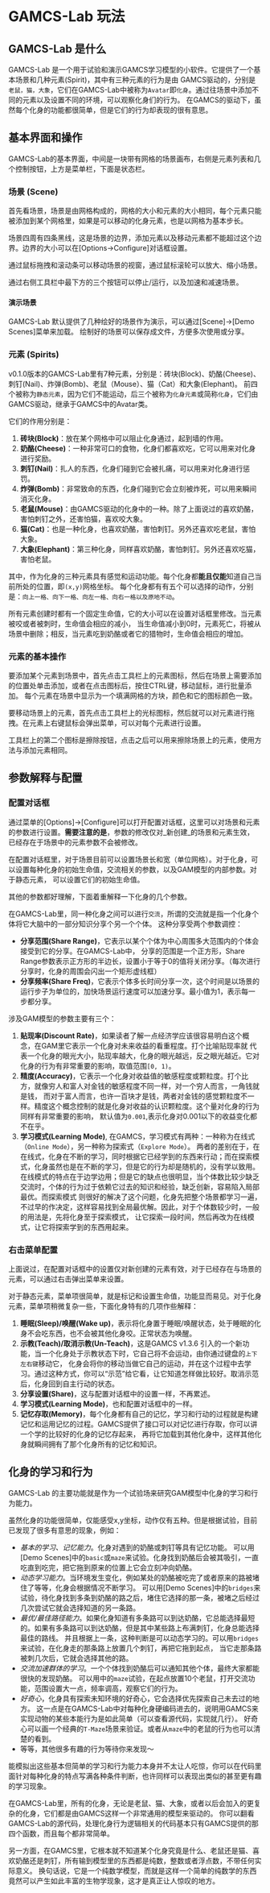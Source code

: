 # GAMCS-Lab 玩法 

## GAMCS-Lab 是什么
GAMCS-Lab 是一个用于试验和演示GAMCS学习模型的小软件。它提供了一个基本场景和几种元素(Spirit)，其中有三种元素的行为是由
GAMCS驱动的，分别是`老鼠，猫，大象`，它们在GAMCS-Lab中被称为`Avatar`即`化身`。通过往场景中添加不同的元素以及设置不同的环境，可以观察化身们的行为。
在GAMCS的驱动下，虽然每个化身的功能都很简单，但是它们的行为却表现的很有意思。

## 基本界面和操作

GAMCS-Lab的基本界面，中间是一块带有网格的场景画布，右侧是元素列表和几个控制按钮，上方是菜单栏，下面是状态栏。

### 场景 (Scene)
首先看场景，场景是由网格构成的，网格的大小和元素的大小相同，每个元素只能被添加到某个网格里，如果是可以移动的化身元素，也是以网格为基本步长。

场景四周有四条黑线，这是场景的边界，添加元素以及移动元素都不能超过这个边界。边界的大小可以在[Options->Configure]对话框设置。

通过鼠标拖拽和滚动条可以移动场景的视窗，通过鼠标滚轮可以放大、缩小场景。

通过右侧工具栏中最下方的三个按钮可以停止/运行，以及加速和减速场景。

#### 演示场景
GAMCS-Lab 默认提供了几种绘好的场景作为演示，可以通过[Scene]->[Demo Scenes]菜单来加载。
绘制好的场景可以保存成文件，方便多次使用或分享。

### 元素 (Spirits)
v0.1.0版本的GAMCS-Lab里有7种元素，分别是：砖块(Block)、奶酪(Cheese)、刺钉(Nail)、炸弹(Bomb)、老鼠（Mouse）、猫（Cat）和大象(Elephant)。
前四个被称为`静态元素`，因为它们不能运动，后三个被称为`化身元素`或简称`化身`，它们由GAMCS驱动，继承于GAMCS中的Avatar类。

它们的作用分别是：

1. **砖块(Block)**：放在某个网格中可以阻止化身通过，起到墙的作用。
2. **奶酪(Cheese)**：一种非常可口的食物，化身们都喜欢吃，它可以用来对化身进行奖励。
3. **刺钉(Nail)**：扎人的东西，化身们碰到它会被扎痛，可以用来对化身进行惩罚。
4. **炸弹(Bomb)**：非常致命的东西，化身们碰到它会立刻被炸死，可以用来瞬间消灭化身。
5. **老鼠(Mouse)**：由GAMCS驱动的化身中的一种。除了上面说过的喜欢奶酪，害怕刺钉之外，还害怕猫，喜欢咬大象。
6. **猫(Cat)**：也是一种化身，也喜欢奶酪，害怕刺钉。另外还喜欢吃老鼠，害怕大象。
7. **大象(Elephant)**：第三种化身，同样喜欢奶酪，害怕刺钉。另外还喜欢吃猫，害怕老鼠。

其中，作为化身的三种元素具有感觉和运动功能。每个化身都**能且仅能**知道自己当前所处的位置，即`(x,y)`网格坐标。
每个化身都有有五个可以选择的动作，分别是：`向上一格、向下一格、向左一格、向右一格以及原地不动`。

所有元素创建时都有一个固定生命值，它的大小可以在设置对话框里修改。当元素被咬或者被刺时，生命值会相应的减小，
当生命值减小到0时，元素死亡，将被从场景中删除；相反，当元素吃到奶酪或者它的猎物时，生命值会相应的增加。


### 元素的基本操作
要添加某个元素到场景中，首先点击工具栏上的元素图标，然后在场景上需要添加的位置处单击添加，或者在点击图标后，按住CTRL键，移动鼠标，进行批量添加。
每个元素在场景中显示为一个填满网格的方块，颜色和它的图标颜色一致。

要移动场景上的元素，首先点击工具栏上的光标图标，然后就可以对元素进行拖拽。在元素上右键鼠标会弹出菜单，可以对每个元素进行设置。

工具栏上的第二个图标是擦除按钮，点击之后可以用来擦除场景上的元素，使用方法与添加元素相同。


## 参数解释与配置

### 配置对话框
通过菜单的[Options]->[Configure]可以打开配置对话框，这里可以对场景和元素的参数进行设置。**需要注意的是**，参数的修改仅对_新创建_的场景和元素生效，
已经存在于场景中的元素参数不会被修改。

在配置对话框里，对于场景目前可以设置场景长和宽（单位网格）。对于化身，可以设置每种化身的初始生命值，交流相关的参数，以及GAM模型的内部参数。对于静态元素，
可以设置它们的初始生命值。

其他的参数都好理解，下面着重解释一下化身的几个参数。

在GAMCS-Lab里，同一种化身之间可以进行`交流`，所谓的交流就是指一个化身个体将它大脑中的一部分知识分享个另一个个体。
这种分享受两个参数调控：

* **分享范围(Share Range)**，它表示以某个个体为中心周围多大范围内的个体会接受到它的分享。在GAMCS-Lab中，
分享的范围是一个正方形，Share Range参数表示正方形的半边长，设置小于等于0的值将关闭分享。（每次进行分享时，化身的周围会闪出一个矩形虚线框）
* **分享频率(Share Freq)**，它表示个体多长时间分享一次，这个时间是以场景的运行步子为单位的，加快场景运行速度可以加速分享。最小值为1，表示每一步都分享。

涉及GAM模型的参数主要有三个：

1. **贴现率(Discount Rate)**，如果读者了解一点经济学应该很容易明白这个概念，在GAM里它表示一个化身对未来收益的看重程度。打个比喻贴现率就
代表一个化身的眼光大小，贴现率越大，化身的眼光越远，反之眼光越近。它对化身的行为有非常重要的影响，取值范围`[0, 1)`。
2. **精度(Accuracy)**，它表示一个化身对收益值的敏感程度或颗粒度。打个比方，就像穷人和富人对金钱的敏感程度不同一样，对一个穷人而言，一角钱就是钱，
而对于富人而言，也许一百块才是钱，两者对金钱的感觉颗粒度不一样。精度这个概念控制的就是化身对收益的认识颗粒度。这个量对化身的行为同样有非常重要的影响，
默认值为`0.001`,表示化身对0.001以下的收益变化都不在乎。
3. **学习模式(Learning Mode)**, 在GAMCS，学习模式有两种：一种称为在线式（`Online Mode`），另一种称为探索式（`Explore Mode`）。
两者的差别在于，在在线式，化身在不断的学习，同时根据它已经学到的东西来行动；而在探索模式，化身虽然也是在不断的学习，但是它的行为却是随机的，没有学以致用。
在线模式的特点在于边学边用；但是它的缺点也很明显，当个体数比较少缺乏交流时，个体的行为过于依赖它过去的知识和经验，缺乏创新，容易陷入局部最优。而探索模式
则很好的解决了这个问题，化身先把整个场景都学习一遍，不过早的作决定，这样容易找到全局最优解。因此，对于个体数较少时，一般的用法是，先将化身至于探索模式，
让它探索一段时间，然后再改为在线模式，让它将探索学到的东西用起来。

### 右击菜单配置
上面说过，在配置对话框中的设置仅对新创建的元素有效，对于已经存在与场景的元素，可以通过右击弹出菜单来设置。

对于静态元素，菜单项很简单，就是标记和设置生命值，功能显而易见。对于化身元素，菜单项稍微复杂一些，下面化身特有的几项作些解释：

1. **睡眠(Sleep)/唤醒(Wake up)**，表示将化身置于睡眠/唤醒状态，处于睡眠的化身不会吃东西，也不会被其他化身咬。正常状态为唤醒。
2. **示教(Teach)/取消示教(Un-Teach)**，这是GAMCS v1.3.6 引入的一个新功能，当一个化身处于示教状态下时，它自己将不会运动，由你通过键盘的`上下左右键`移动它，
化身会将你的移动当做它自己的运动，并在这个过程中去学习。通过这种方式，你可以“示范”给它看，让它知道怎样做比较好。取消示范后，化身回到自主行动的状态。
3. **分享设置(Share)**，这与配置对话框中的设置一样，不再累述。
4. **学习模式(Learning Mode)**，也和配置对话框中的一样。
5. **记忆存取(Memory)**，每个化身都有自己的记忆，学习和行动的过程就是构建记忆和运用记忆的过程。GAMCS提供了接口可以对记忆进行存取，你可以讲一个学的比较好的化身的记忆存起来，
再将它加载到其他化身中，这样其他化身就瞬间拥有了那个化身所有的记忆和知识。

## 化身的学习和行为
GAMCS-Lab 的主要功能就是作为一个试验场来研究GAM模型中化身的学习和行为能力。

虽然化身的功能很简单，仅能感受x,y坐标，动作仅有五种。但是根据试验，目前已发现了很多有意思的现象，例如：

- _基本的学习、记忆能力_。化身对遇到的奶酪或刺钉等具有记忆功能。
可以用[Demo Scenes]中的`basic`或`maze`来试验。化身找到奶酪后会被其吸引，一直吃直到吃完，把它拖到原来的位置上它会立刻冲向奶酪。
- _动态学习能力_。当环境发生变化，例如某处的奶酪被吃完了或者原来的路被堵住了等等，化身会根据情况不断学习。
可以用[Demo Scenes]中的`bridges`来试验，待化身找到多条到奶酪的路之后，堵住它选择的那一条，被堵之后经过几次尝试它就会选择知道的另一条路。
- _最优/最佳路径能力_。如果化身知道有多条路可以到达奶酪，它总能选择最短的。如果有多条路可以到达奶酪，但是其中某些路上布满刺钉，化身总能选择最佳的路线。
并且根据上一条，这种判断是可以动态学习的。可以用`bridges`来试验，在化身走的那条路上放置几个刺钉，再把它拖到起点，
当它走那条路被刺几次后，它就会选择其他的路。
- _交流加速群体的学习_。一个个体找到奶酪后可以通知其他个体，最终大家都能很快的发现奶酪。
可以用中的`maze`试验，在起点放置10个老鼠，打开交流功能，范围设置大一点，频率调高，观察它们的行为。
- _好奇心_，化身具有探索未知环境的好奇心，它会选择优先探索自己未去过的地方。
这一点是在GAMCS-Lab中对每种化身硬编码进去的，说明用GAMCS来实现动物的某些本能行为是如此简单（可以查看源代码，实现就几行）。
好奇心可以画一个经典的`T-Maze`场景来验证。或者从`maze`中的老鼠的行为也可以清楚的看到。
- 等等，其他很多有趣的行为等待你来发现～

能模拟出这些基本但简单的学习和行为能力本身并不太让人吃惊，你可以在代码里面针对每种化身的特点写满各种条件判断，也许同样可以表现出类似的甚至更有趣的学习现象。

在GAMCS-Lab里，所有的化身，无论是老鼠、猫、大象，或者以后会加入的更复杂的化身，它们都是由GAMCS这样一个非常通用的模型来驱动的。
你可以翻看GAMCS-Lab的源代码，处理化身行为逻辑相关的代码基本只有GAMCS提供的那四个函数，而且每个都非常简单。

另一方面，在GAMCS里，它根本就不知道某个化身究竟是什么、老鼠还是猫、喜欢奶酪还是刺钉，所有输到模型里的东西都是纯数，整数或者浮点数，不带任何实际意义。
换句话说，它是一个纯数学模型，而就是这样一个简单的纯数学的东西竟然可以产生如此丰富的生物学现象，这才是真正让人惊叹的地方。
